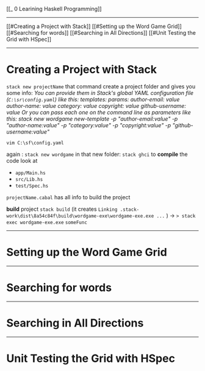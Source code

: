 [[_ 0 Learining Haskell Programming]]

----
[[#Creating a Project with Stack]]
[[#Setting up the Word Game Grid]]
[[#Searching for words]]
[[#Searching in All Directions]]
[[#Unit Testing the Grid with HSpec]]





----

# Creating a Project with Stack

`stack new projectName`
that command create a project folder and gives you some info:
*You can provide them in Stack's global YAML configuration file (`C:\sr\config.yaml`) like this:
      templates:
        params:
          author-email: value
          author-name: value
          category: value
          copyright: value
          github-username: value
      Or you can pass each one on the command line as parameters like this:
      stack new wordgame new-template -p "author-email:value" -p "author-name:value" -p "category:value" -p
      "copyright:value" -p "github-username:value"* 

`vim C:\sf\config.yaml`

again : `stack new wordgame`
in that new folder: `stack ghci` to **compile** the code
look at
- `app/Main.hs` 
- `src/Lib.hs`
- `test/Spec.hs`

`projectName.cabal` has all info to build the project

**build** project
`stack build` (it creates `Linking .stack-work\dist\8a54c84f\build\wordgame-exe\wordgame-exe.exe ...` )
->
`> stack exec wordgame-exe.exe`
`someFunc`







----
# Setting up the Word Game Grid













-----
# Searching for words


















--------
# Searching in All Directions














----
# Unit Testing the Grid with HSpec



















